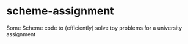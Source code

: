 scheme-assignment
=================

Some Scheme code to (efficiently) solve toy problems for a university assignment

